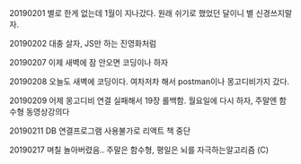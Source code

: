 20190201 별로 한게 없는데 1월이 지나갔다. 원래 쉬기로 했었던 달이니 별 신경쓰지말자.

20190202 대충 살자, JS만 하는 진영화처럼

20190207 이제 새벽에 잠 안오면 코딩이나 하자

20190208 오늘도 새벽에 코딩이다. 여차저차 해서 postman이나 몽고디비가지 갔다. 

20190209 어제 몽고디비 연결 실패해서 19장 롤백함. 월요일에 다시 하자, 주말엔 함수형 동영상강의다

20190211 DB 연결프로그램 사용불가로 리액트 책 중단 

20190217 며칠 놀아버렸음.. 주말은 함수형, 평일은 뇌를 자극하는알고리즘 (C)
